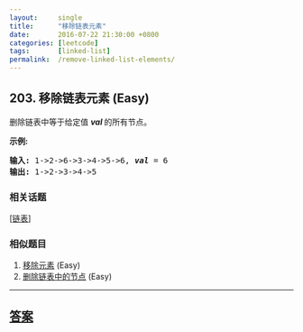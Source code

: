 ```yaml
---
layout:     single
title:      "移除链表元素"
date:       2016-07-22 21:30:00 +0800
categories: [leetcode]
tags:       [linked-list]
permalink:  /remove-linked-list-elements/
---
```


## 203. 移除链表元素 (Easy)

<p>删除链表中等于给定值&nbsp;<strong><em>val&nbsp;</em></strong>的所有节点。</p>

<p><strong>示例:</strong></p>

<pre><strong>输入:</strong> 1-&gt;2-&gt;6-&gt;3-&gt;4-&gt;5-&gt;6, <em><strong>val</strong></em> = 6
<strong>输出:</strong> 1-&gt;2-&gt;3-&gt;4-&gt;5
</pre>

### 相关话题
  [[链表](https://github.com/openset/leetcode/tree/master/tag/linked-list/README.md)]

### 相似题目
  1. [移除元素](/remove-element) (Easy)
  1. [删除链表中的节点](/delete-node-in-a-linked-list) (Easy)

---

## [答案](https://github.com/openset/leetcode/tree/master/problems/remove-linked-list-elements)
